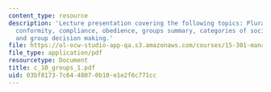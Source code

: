 ```yaml
---
content_type: resource
description: 'Lecture presentation covering the following topics: Pluralistic ignorance,
  conformity, compliance, obedience, groups summary, categories of social influence,
  and group decision making.'
file: https://ol-ocw-studio-app-qa.s3.amazonaws.com/courses/15-301-managerial-psychology-laboratory-fall-2004/03bf81737c6448070b10e1e2f6c771cc_c_10_groups_1.pdf
file_type: application/pdf
resourcetype: Document
title: c_10_groups_1.pdf
uid: 03bf8173-7c64-4807-0b10-e1e2f6c771cc
---
```


